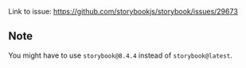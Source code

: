 Link to issue: https://github.com/storybookjs/storybook/issues/29673

## Note
You might have to use `storybook@8.4.4` instead of `storybook@latest`.
